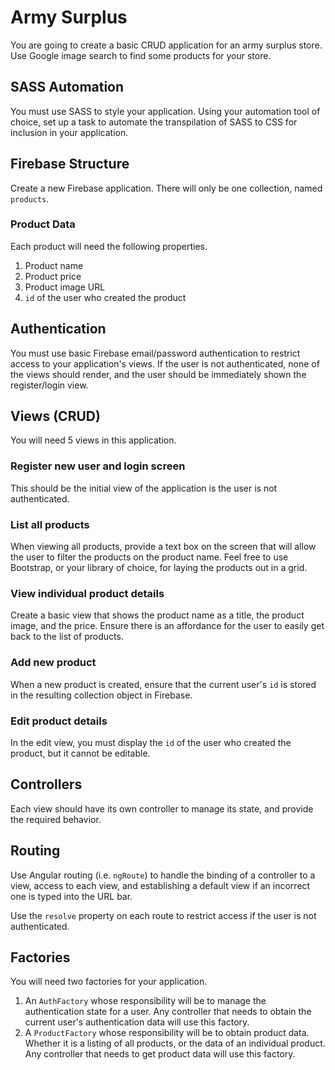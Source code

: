 # Army Surplus

You are going to create a basic CRUD application for an army surplus store. Use Google image search to find some products for your store.

## SASS Automation

You must use SASS to style your application. Using your automation tool of choice, set up a task to automate the transpilation of SASS to CSS for inclusion in your application.

## Firebase Structure

Create a new Firebase application. There will only be one collection, named `products`.

### Product Data

Each product will need the following properties.

1. Product name
2. Product price
3. Product image URL
4. `id` of the user who created the product

## Authentication

You must use basic Firebase email/password authentication to restrict access to your application's views. If the user is not authenticated, none of the views should render, and the user should be immediately shown the register/login view.

## Views (CRUD)

You will need 5 views in this application.

### Register new user and login screen

This should be the initial view of the application is the user is not authenticated.

### List all products

When viewing all products, provide a text box on the screen that will allow the user to filter the products on the product name. Feel free to use Bootstrap, or your library of choice, for laying the products out in a grid.

### View individual product details

Create a basic view that shows the product name as a title, the product image, and the price. Ensure there is an affordance for the user to easily get back to the list of products.

### Add new product

When a new product is created, ensure that the current user's `id` is stored in the resulting collection object in Firebase.

### Edit product details

In the edit view, you must display the `id` of the user who created the product, but it cannot be editable.

## Controllers

Each view should have its own controller to manage its state, and provide the required behavior.

## Routing

Use Angular routing (i.e. `ngRoute`) to handle the binding of a controller to a view, access to each view, and establishing a default view if an incorrect one is typed into the URL bar.

Use the `resolve` property on each route to restrict access if the user is not authenticated.

## Factories

You will need two factories for your application.

1. An `AuthFactory` whose responsibility will be to manage the authentication state for a user. Any controller that needs to obtain the current user's authentication data will use this factory.
1. A `ProductFactory` whose responsibility will be to obtain product data. Whether it is a listing of all products, or the data of an individual product. Any controller that needs to get product data will use this factory.


